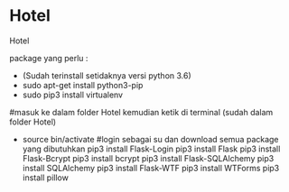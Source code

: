 # Hotel
Hotel

package yang perlu :
- (Sudah terinstall setidaknya versi python 3.6)
- sudo apt-get install python3-pip
- sudo pip3 install virtualenv

#masuk ke dalam folder Hotel kemudian ketik di terminal (sudah dalam folder Hotel)
- source bin/activate
#login sebagai su dan download semua package yang dibutuhkan
    pip3 install Flask-Login
    pip3 install Flask
    pip3 install Flask-Bcrypt
    pip3 install bcrypt 
    pip3 install Flask-SQLAlchemy
    pip3 install SQLAlchemy
    pip3 install Flask-WTF
    pip3 install WTForms
    pip3 install pillow

